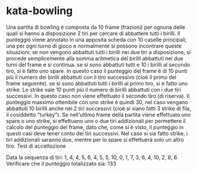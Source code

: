 # kata-bowling
Una partita di bowling è composta da 10 frame (frazioni) per ognuna delle quali si hanno a disposizione 2 tiri per cercare di abbattere tutti i birilli. Il punteggio viene annotato in una apposita scheda con 10 caselle principali, una per ogni turno di gioco e normalmente si possono incontrare queste situazioni:
se non vengono abbattuti tutti i birilli nei due tiri a disposizione, si procede semplicemente alla somma aritmetica dei birilli abbattuti nei due turni del frame e si continua.
se si sono abbattuti tutti e 10 i birilli al secondo tiro, si è fatto uno spare. In questo caso il punteggio del frame è di 10 punti più il numero dei birilli abbattuti con il tiro successivo (cioè il primo del frame seguente).
se si sono abbattuti tutti i birilli al primo tiro, si è fatto uno strike. Lo strike vale 10 punti più il numero di birilli abbattuti con i due tiri successivi. In questo caso non viene effettuato il secondo tiro (di riserva).
Il punteggio massimo ottenibile con uno strike è quindi 30, nel caso vengano abbattuti 10 birilli anche nei 2 tiri successivi (cioè si siano fatti 3 strike di fila, il cosiddetto "turkey").
Se nell'ultimo frame della partita viene effettuato uno spare o uno strike, si effettuano uno o due tiri addizionali per permettere il calcolo del punteggio del frame, dato che, come si è visto, il punteggio in questi casi deve tener conto dei tiri successivi. Nel caso si sia fatto strike, i tiri addizionali saranno due, mentre per lo spare si effettuerà solo un altro tiro.
Test di accettazione

Data la sequenza di tiri: 1, 4, 4, 5, 6, 4, 5, 5, 10, 0, 1, 7, 3, 6, 4, 10, 2, 8, 6
Verificare che il punteggio totalizzato sia: 133

